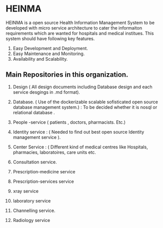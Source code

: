 # HEINMA

HEINMA is a open source Health Information Management System to be developed with micro service architecture to cater the informaiton requirements which are wanted for hospitals and medical institues. This system should have following key features.

1. Easy Development and Deployment.
2. Easy Maintenance and Monitoring.
3. Availability and Scalability.

## Main Repositories in this organization.

1. Design  ( All design documents including Database design and each service desgings in .md format).

2. Database. ( Use of the dockerizable scalable sofisticated open source database management system.)  : To be decided whether it is nosql or relational database .

3. People -service   ( patients , doctors, pharmacists. Etc.)

4. Identity service : ( Needed to find out best open source Identity management service ).

5.  Center Service : ( Different kind of medical centres like Hospitals, pharmacies, laboratoires, care units etc.

6. Consultation service.

7. Prescription-medicine service

8. Prescription-services service

9. xray service

10. laboratory service

11. Channelling service.

12. Radiology service


